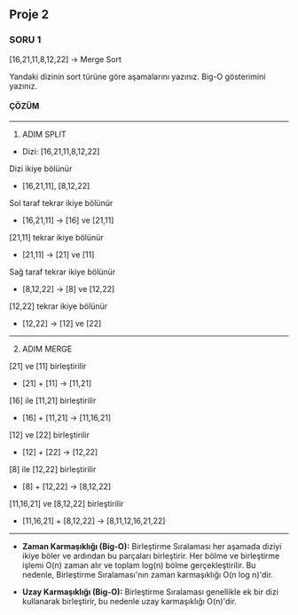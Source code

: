 ## Proje 2
### SORU 1
[16,21,11,8,12,22] -> Merge Sort

Yandaki dizinin sort türüne göre aşamalarını yazınız.
Big-O gösterimini yazınız.
#### ÇÖZÜM
----
1. ADIM SPLIT
- Dizi: [16,21,11,8,12,22]

Dizi ikiye bölünür
- [16,21,11], [8,12,22]

Sol taraf tekrar ikiye bölünür
- [16,21,11] -> [16] ve [21,11]

[21,11] tekrar ikiye bölünür
  - [21,11] -> [21] ve [11]

Sağ taraf tekrar ikiye bölünür
  - [8,12,22] -> [8] ve [12,22]
  
[12,22] tekrar ikiye bölünür
- [12,22] -> [12] ve [22]
 
-----------

2. ADIM MERGE

[21] ve [11] birleştirilir
  - [21] + [11] -> [11,21]

[16] ile [11,21] birleştirilir
  - [16] + [11,21] -> [11,16,21]

[12] ve [22] birleştirilir
  - [12] + [22] -> [12,22]

[8] ile [12,22] birleştirilir
  - [8] + [12,22] -> [8,12,22]

[11,16,21] ve [8,12,22] birleştirilir
  - [11,16,21] + [8,12,22] -> [8,11,12,16,21,22]

----

- **Zaman Karmaşıklığı (Big-O):** Birleştirme Sıralaması her aşamada diziyi ikiye böler ve ardından bu parçaları birleştirir. Her bölme ve birleştirme işlemi O(n) zaman alır ve toplam log(n) bölme gerçekleştirilir. Bu nedenle, Birleştirme Sıralaması'nın zaman karmaşıklığı O(n log n)'dir.

- **Uzay Karmaşıklığı (Big-O):** Birleştirme Sıralaması genellikle ek bir dizi kullanarak birleştirir, bu nedenle uzay karmaşıklığı O(n)'dir.